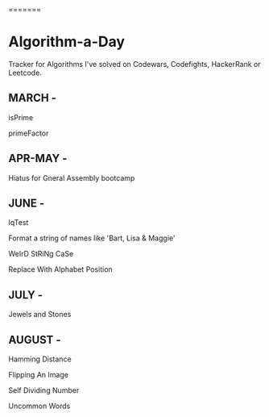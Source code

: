 
=======
# Algorithm-a-Day

Tracker for Algorithms I've solved on Codewars, Codefights, HackerRank or Leetcode. 
 

## MARCH - 
isPrime

primeFactor 

## APR-MAY - 
Hiatus for Gneral Assembly bootcamp 

## JUNE - 
IqTest

Format a string of names like 'Bart, Lisa & Maggie'

WeIrD StRiNg CaSe

Replace With Alphabet Position

## JULY - 
Jewels and Stones 

## AUGUST - 
Hamming Distance 

Flipping An Image

Self Dividing Number

Uncommon Words

